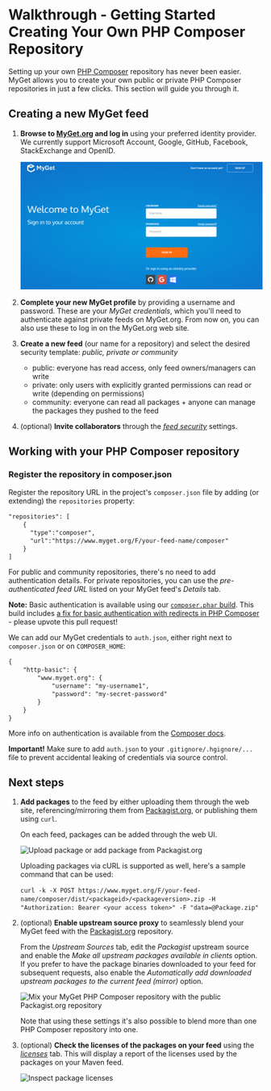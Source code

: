 # Walkthrough - Getting Started Creating Your Own PHP Composer Repository

Setting up your own [PHP Composer](https://getcomposer.org) repository has never been easier. MyGet allows you to create your own public or private PHP Composer repositories in just a few clicks. This section will guide you through it.

## Creating a new MyGet feed

1. **Browse to [MyGet.org][1] and log in** using your preferred identity provider. We currently support Microsoft Account, Google, GitHub, Facebook, StackExchange and OpenID.

	![Use an existing identity or create a MyGet account from scratch.](Images/authenticate.png)

2. **Complete your new MyGet profile** by providing a username and password. These are your *MyGet credentials*, which you'll need to authenticate against private feeds on MyGet.org. From now on, you can also use these to log in on the MyGet.org web site.

3. **Create a new feed** (our name for a repository) and select the desired security template: *public, private or community*

	* public: everyone has read access, only feed owners/managers can write
	* private: only users with explicitly granted permissions can read or write (depending on permissions)
	* community: everyone can read all packages + anyone can manage the packages they pushed to the feed

4. (optional) **Invite collaborators** through the *[feed security][2]* settings.

## Working with your PHP Composer repository

### Register the repository in composer.json

Register the repository URL in the project's `composer.json` file by adding (or extending) the `repositories` property:

    "repositories": [
        {
          "type":"composer",
          "url":"https://www.myget.org/F/your-feed-name/composer"
        }
    ]

For public and community repositories, there's no need to add authentication details. For private repositories, you can use the _pre-authenticated feed URL_ listed on your MyGet feed's _Details_ tab.

<p class="alert alert-info">
    <strong>Note:</strong> Basic authentication is available using our <a href="/downloads/composer.phar"><code>composer.phar</code> build</a>. This build includes <a href="https://github.com/composer/composer/pull/6717">a fix for basic authentication with redirects in PHP Composer</a> - please upvote this pull request!
</p>

We can add our MyGet credentials to `auth.json`, either right next to `composer.json` or on `COMPOSER_HOME`:

    {
        "http-basic": {
            "www.myget.org": {
                "username": "my-username1",
                "password": "my-secret-password"
            }
        }
    }

More info on authentication is available from the [Composer docs](https://getcomposer.org/doc/articles/http-basic-authentication.md).

<p class="alert alert-warning">
    <strong>Important!</strong> Make sure to add <code>auth.json</code> to your <code>.gitignore/.hgignore/...</code> file to prevent accidental leaking of credentials via source control.
</p>

## Next steps

1. **Add packages** to the feed by either uploading them through the web site, referencing/mirroring them from [Packagist.org](https://www.packagist.org), or publishing them using `curl`.

	On each feed, packages can be added through the web UI.

	![Upload package or add package from Packagist.org](Images/add-phpcomposer-fromupload.png)
	
	Uploading packages via cURL is supported as well, here's a sample command that can be used:
	
	`curl -k -X POST https://www.myget.org/F/your-feed-name/composer/dist/<packageid>/<packageversion>.zip -H "Authorization: Bearer <your access token>" -F "data=@Package.zip"`

2. (optional) **Enable upstream source proxy** to seamlessly blend your MyGet feed with the [Packagist.org](https://www.packagist.org) repository.

	From the *Upstream Sources* tab, edit the *Packagist* upstream source and enable the *Make all upstream packages available in clients* option. If you prefer to have the package binaries downloaded to your feed for subsequent requests, also enable the *Automatically add downloaded upstream packages to the current feed (mirror)* option.

	![Mix your MyGet PHP Composer repository with the public Packagist.org repository](Images/proxy-npm-registry.png)

	Note that using these settings it's also possible to blend more than one PHP Composer repository into one.

3. (optional) **Check the licenses of the packages on your feed** using the *[licenses][3]* tab. This will display a report of the licenses used by the packages on your Maven feed.

	![Inspect package licenses](Images/maven-licenses.png)

[1]: https://www.myget.org
[2]: https://docs.myget.org/docs/reference/feed-security
[3]: https://docs.myget.org/docs/reference/license-analysis
